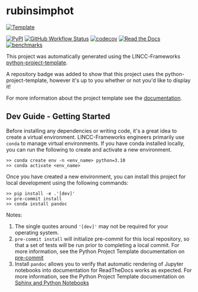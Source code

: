 # rubinsimphot

[![Template](https://img.shields.io/badge/Template-LINCC%20Frameworks%20Python%20Project%20Template-brightgreen)](https://lincc-ppt.readthedocs.io/en/latest/)

[![PyPI](https://img.shields.io/pypi/v/rubinsimphot?color=blue&logo=pypi&logoColor=white)](https://pypi.org/project/rubinsimphot/)
[![GitHub Workflow Status](https://img.shields.io/github/actions/workflow/status/LSSTDESC/rubinsimphot/smoke-test.yml)](https://github.com/LSSTDESC/rubinsimphot/actions/workflows/smoke-test.yml)
[![codecov](https://codecov.io/gh/LSSTDESC/rubinsimphot/branch/main/graph/badge.svg)](https://codecov.io/gh/LSSTDESC/rubinsimphot)
[![Read the Docs](https://img.shields.io/readthedocs/rubinsimphot)](https://rubinsimphot.readthedocs.io/)
[![benchmarks](https://img.shields.io/github/actions/workflow/status/LSSTDESC/rubinsimphot/asv-main.yml?label=benchmarks)](https://LSSTDESC.github.io/rubinsimphot/)

This project was automatically generated using the LINCC-Frameworks 
[python-project-template](https://github.com/lincc-frameworks/python-project-template).

A repository badge was added to show that this project uses the python-project-template, however it's up to
you whether or not you'd like to display it!

For more information about the project template see the 
[documentation](https://lincc-ppt.readthedocs.io/en/latest/).

## Dev Guide - Getting Started

Before installing any dependencies or writing code, it's a great idea to create a
virtual environment. LINCC-Frameworks engineers primarily use `conda` to manage virtual
environments. If you have conda installed locally, you can run the following to
create and activate a new environment.

```
>> conda create env -n <env_name> python=3.10
>> conda activate <env_name>
```

Once you have created a new environment, you can install this project for local
development using the following commands:

```
>> pip install -e .'[dev]'
>> pre-commit install
>> conda install pandoc
```

Notes:
1) The single quotes around `'[dev]'` may not be required for your operating system.
2) `pre-commit install` will initialize pre-commit for this local repository, so
   that a set of tests will be run prior to completing a local commit. For more
   information, see the Python Project Template documentation on 
   [pre-commit](https://lincc-ppt.readthedocs.io/en/latest/practices/precommit.html)
3) Install `pandoc` allows you to verify that automatic rendering of Jupyter notebooks
   into documentation for ReadTheDocs works as expected. For more information, see
   the Python Project Template documentation on
   [Sphinx and Python Notebooks](https://lincc-ppt.readthedocs.io/en/latest/practices/sphinx.html#python-notebooks)
